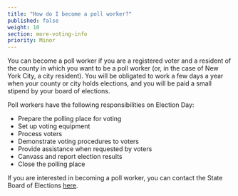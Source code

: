 ```yaml
---
title: "How do I become a poll worker?"
published: false
weight: 10
section: more-voting-info
priority: Minor
---
```

You can become a poll worker if you are a registered voter and a resident of the county in which you want to be a poll worker (or, in the case of New York City, a city resident). You will be obligated to work a few days a year when your county or city holds elections, and you will be paid a small stipend by your board of elections.  

Poll workers have the following responsibilities on Election Day:  
- Prepare the polling place for voting  
- Set up voting equipment  
- Process voters  
- Demonstrate voting procedures to voters  
- Provide assistance when requested by voters  
- Canvass and report election results  
- Close the polling place  

If you are interested in becoming a poll worker, you can contact the State Board of Elections [here](http://www.elections.ny.gov/BecomePollworker.html).  


